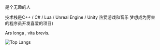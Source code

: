 是个无趣的人

技术栈是C++ / C# / Lua / Unreal Engine / Unity 热爱游戏和音乐 梦想成为厉害的程序员开发喜爱的项目)

Ars longa , vita brevis.

![Top Langs](https://github-readme-stats.vercel.app/api/top-langs/?username=Courtshipfy&layout=compact&theme=radical&locale=cn)


